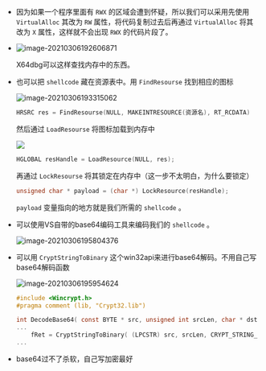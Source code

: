 + 因为如果一个程序里面有 `RWX` 的区域会遭到怀疑，所以我们可以采用先使用 `VirtualAlloc` 其改为 `RW` 属性，将代码复制过去后再通过 `VirtualAlloc` 将其改为 `X` 属性，这样就不会出现 `RWX` 的代码片段了。

+ ![image-20210306192606871](https://cdn.jsdelivr.net/gh/smallzhong/picgo-pic-bed/image-20210306192606871.png)

  X64dbg可以这样查找内存中的东西。

+ 也可以把 `shellcode` 藏在资源表中。用 `FindResourse` 找到相应的图标

  ![image-20210306193315062](https://cdn.jsdelivr.net/gh/smallzhong/picgo-pic-bed/image-20210306193315062.png)

  ```C
  HRSRC res = FindResourse(NULL, MAKEINTRESOURCE(资源名), RT_RCDATA)
  ```

  然后通过 `LoadResourse` 将图标加载到内存中

  ![](https://cdn.jsdelivr.net/gh/smallzhong/picgo-pic-bed/image-20210306193519471.png)

  ```c
  HGLOBAL resHandle = LoadResource(NULL, res);
  ```

  再通过 `LockResourse` 将其锁定在内存中（这一步不太明白，为什么要锁定）

  ```c
  unsigned char * payload = (char *) LockResource(resHandle);
  ```

  `payload` 变量指向的地方就是我们所需的 `shellcode` 。

+ 可以使用VS自带的base64编码工具来编码我们的 `shellcode` 。

  ![image-20210306195804376](https://cdn.jsdelivr.net/gh/smallzhong/picgo-pic-bed/image-20210306195804376.png)

+ 可以用 `CryptStringToBinary` 这个win32api来进行base64解码。不用自己写base64解码函数

  ![image-20210306195954624](https://cdn.jsdelivr.net/gh/smallzhong/picgo-pic-bed/image-20210306195954624.png)

  ```c
  #include <Wincrypt.h>
  #pragma comment (lib, "Crypt32.lib")
  
  int DecodeBase64( const BYTE * src, unsigned int srcLen, char * dst, unsigned int dstLen )
  ...
      fRet = CryptStringToBinary( (LPCSTR) src, srcLen, CRYPT_STRING_BASE64, (BYTE * )dst, &outLen, NULL, NULL);
  ...
  ```

+ base64过不了杀软，自己写加密最好




